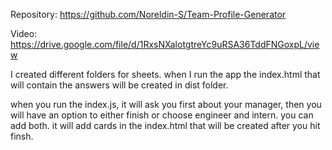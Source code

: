 Repository:
https://github.com/Noreldin-S/Team-Profile-Generator

Video:
https://drive.google.com/file/d/1RxsNXalotgtreYc9uRSA36TddFNGoxpL/view

I created different folders for sheets.
when I run the app the index.html that will contain the answers will be created in dist folder.

when you run the index.js,
it will ask you first about your manager, 
then you will have an option to either finish or choose engineer and intern. 
you can add both. 
it will add cards in the index.html that will be created after you hit finsh.